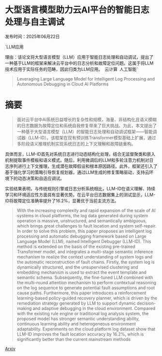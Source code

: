 # 大型语言模型助力云AI平台的智能日志处理与自主调试

发布时间：2025年06月22日

`LLM应用

理由：该论文将大型语言模型（LLM）应用于智能日志处理和自动调试，提出了一种基于LLM的框架来解决云平台中的日志分析和故障定位问题。这属于将LLM技术应用于实际任务的范畴，因此归类为LLM应用。` `云计算` `人工智能`

> Leveraging Large Language Model for Intelligent Log Processing and Autonomous Debugging in Cloud AI Platforms

# 摘要

> 面对云平台中AI系统日益增长的复杂性和规模，海量、非结构化且语义模糊的日志数据为故障定位和系统自我修复带来了巨大挑战。为此，本文提出了一种基于大型语言模型（LLM）的智能日志处理和自动调试框架——智能调试器（LLM-ID）。该框架在现有预训练Transformer模型基础上扩展，通过多阶段语义推理机制实现系统日志的上下文理解和故障链重构。

具体而言，LLM-ID首先对系统日志进行动态结构化处理，结合无监督聚类和嵌入机制提取事件模板和语义模式。随后，利用微调后的LLM和多轮注意力机制对日志序列进行上下文推理，生成潜在故障假设和根本原因路径。此外，框架还引入了基于强化学习的策略引导恢复规划器，通过LLM生成的修复策略驱动，支持云环境下的动态决策和自适应调试。

实验结果表明，与传统规则引擎或日志分析系统相比，LLM-ID在语义理解、持续学习和环境适应性方面具有显著优势。在云平台日志数据集上的测试显示，LLM-ID将故障定位准确率提升了16.2%，显著优于当前主流方法。

> With the increasing complexity and rapid expansion of the scale of AI systems in cloud platforms, the log data generated during system operation is massive, unstructured, and semantically ambiguous, which brings great challenges to fault location and system self-repair. In order to solve this problem, this paper proposes an intelligent log processing and automatic debugging framework based on Large Language Model (LLM), named Intelligent Debugger (LLM-ID). This method is extended on the basis of the existing pre-trained Transformer model, and integrates a multi-stage semantic inference mechanism to realize the context understanding of system logs and the automatic reconstruction of fault chains. Firstly, the system log is dynamically structured, and the unsupervised clustering and embedding mechanism is used to extract the event template and semantic schema. Subsequently, the fine-tuned LLM combined with the multi-round attention mechanism to perform contextual reasoning on the log sequence to generate potential fault assumptions and root cause paths. Furthermore, this paper introduces a reinforcement learning-based policy-guided recovery planner, which is driven by the remediation strategy generated by LLM to support dynamic decision-making and adaptive debugging in the cloud environment. Compared with the existing rule engine or traditional log analysis system, the proposed model has stronger semantic understanding ability, continuous learning ability and heterogeneous environment adaptability. Experiments on the cloud platform log dataset show that LLM-ID improves the fault location accuracy by 16.2%, which is significantly better than the current mainstream methods

[Arxiv](https://arxiv.org/abs/2506.17900)